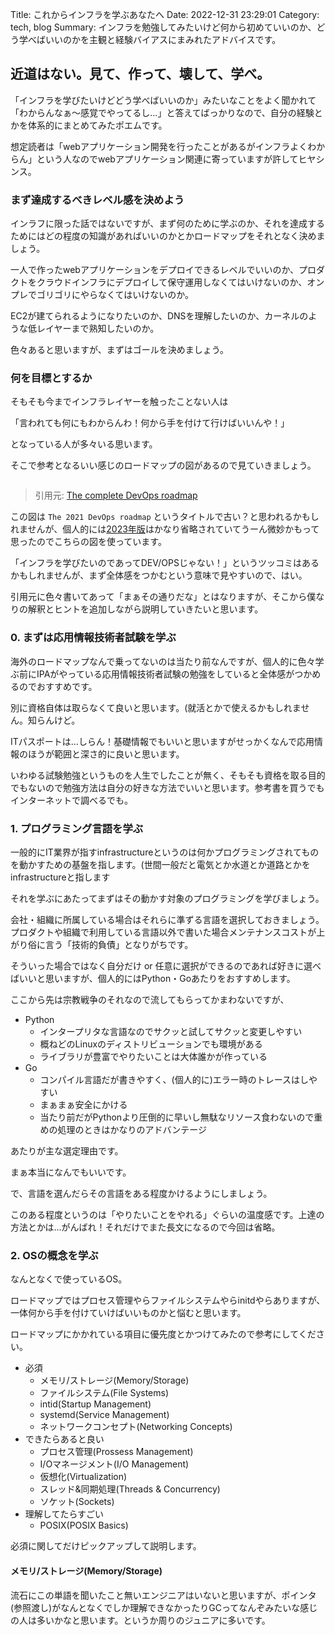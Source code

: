 Title: これからインフラを学ぶあなたへ
Date: 2022-12-31 23:29:01
Category: tech, blog
Summary: インフラを勉強してみたいけど何から初めていいのか、どう学べばいいのかを主観と経験バイアスにまみれたアドバイスです。

## 近道はない。見て、作って、壊して、学べ。

「インフラを学びたいけどどう学べばいいのか」みたいなことをよく聞かれて「わからんなぁ～感覚でやってるし…」と答えてばっかりなので、自分の経験とかを体系的にまとめてみたポエムです。

想定読者は「webアプリケーション開発を行ったことがあるがインフラよくわからん」という人なのでwebアプリケーション関連に寄っていますが許してヒヤシンス。

### まず達成するべきレベル感を決めよう

インラフに限った話ではないですが、まず何のために学ぶのか、それを達成するためにはどの程度の知識があればいいのかとかロードマップをそれとなく決めましょう。

一人で作ったwebアプリケーションをデプロイできるレベルでいいのか、プロダクトをクラウドインフラにデプロイして保守運用しなくてはいけないのか、オンプレでゴリゴリにやらなくてはいけないのか。

EC2が建てられるようになりたいのか、DNSを理解したいのか、カーネルのような低レイヤーまで熟知したいのか。

色々あると思いますが、まずはゴールを決めましょう。

### 何を目標とするか

そもそも今までインフラレイヤーを触ったことない人は

「言われても何にもわからんわ！何から手を付けて行けばいいんや！」

となっている人が多々いる思います。

そこで参考となるいい感じのロードマップの図があるので見ていきましょう。

<img src="https://i.imgur.com/DARLYQd.png" alt="">

> 引用元: [The complete DevOps roadmap](https://dev.to/ankit01oss/the-complete-devops-roadmap-28n1)

この図は `The 2021 DevOps roadmap` というタイトルで古い？と思われるかもしれませんが、個人的には[2023年版]()はかなり省略されていてうーん微妙かもって思ったのでこちらの図を使っています。

「インフラを学びたいのであってDEV/OPSじゃない！」というツッコミはあるかもしれませんが、まず全体感をつかむという意味で見やすいので、はい。

引用元に色々書いてあって「まぁその通りだな」とはなりますが、そこから僕なりの解釈とヒントを追加しながら説明していきたいと思います。



### 0. まずは応用情報技術者試験を学ぶ

海外のロードマップなんで乗ってないのは当たり前なんですが、個人的に色々学ぶ前にIPAがやっている応用情報技術者試験の勉強をしていると全体感がつかめるのでおすすめです。

別に資格自体は取らなくて良いと思います。(就活とかで使えるかもしれません。知らんけど。

ITパスポートは…しらん！基礎情報でもいいと思いますがせっかくなんで応用情報のほうが範囲と深さ的に良いと思います。

いわゆる試験勉強というものを人生でしたことが無く、そもそも資格を取る目的でもないので勉強方法は自分の好きな方法でいいと思います。参考書を買うでもインターネットで調べるでも。

### 1. プログラミング言語を学ぶ

一般的にIT業界が指すinfrastructureというのは何かプログラミングされてものを動かすための基盤を指します。(世間一般だと電気とか水道とか道路とかをinfrastructureと指します

それを学ぶにあたってまずはその動かす対象のプログラミングを学びましょう。

会社・組織に所属している場合はそれらに準ずる言語を選択しておきましょう。プロダクトや組織で利用している言語以外で書いた場合メンテナンスコストが上がり俗に言う「技術的負債」となりがちです。

そういった場合ではなく自分だけ or 任意に選択ができるのであれば好きに選べばいいと思いますが、個人的にはPython・Goあたりをおすすめします。

ここから先は宗教戦争のそれなので流してもらってかまわないですが、

- Python
  - インタープリタな言語なのでサクッと試してサクッと変更しやすい
  - 概ねどのLinuxのディストリビューションでも環境がある
  - ライブラリが豊富でやりたいことは大体誰かが作っている
- Go
  - コンパイル言語だが書きやすく、(個人的に)エラー時のトレースはしやすい
  - まぁまぁ安全にかける
  - 当たり前だがPythonより圧倒的に早いし無駄なリソース食わないので重めの処理のときはかなりのアドバンテージ

あたりが主な選定理由です。

まぁ本当になんでもいいです。

で、言語を選んだらその言語をある程度かけるようにしましょう。

このある程度というのは「やりたいことをやれる」ぐらいの温度感です。上達の方法とかは…がんばれ！それだけでまた長文になるので今回は省略。

### 2. OSの概念を学ぶ

なんとなくで使っているOS。

ロードマップではプロセス管理やらファイルシステムやらinitdやらありますが、一体何から手を付けていけばいいものかと悩むと思います。

ロードマップにかかれている項目に優先度とかつけてみたので参考にしてください。

- 必須
  - メモリ/ストレージ(Memory/Storage)
  - ファイルシステム(File Systems)
  - intid(Startup Management)
  - systemd(Service Management)
  - ネットワークコンセプト(Networking Concepts)
- できたらあると良い
  - プロセス管理(Prossess Management)
  - I/Oマネージメント(I/O Management)
  - 仮想化(Virtualization)
  - スレッド&同期処理(Threads & Concurrency)
  - ソケット(Sockets)
- 理解してたらすごい
  - POSIX(POSIX Basics)

必須に関してだけピックアップして説明します。

#### メモリ/ストレージ(Memory/Storage)

流石にこの単語を聞いたこと無いエンジニアはいないと思いますが、ポインタ(参照渡し)がなんとなくでしか理解できなかったりGCってなんぞみたいな感じの人は多いかなと思います。というか周りのジュニアに多いです。



